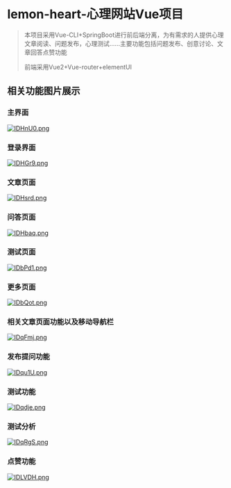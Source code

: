 # lemon-heart-心理网站Vue项目

> 本项目采用Vue-CLI+SpringBoot进行前后端分离，为有需求的人提供心理文章阅读、问题发布，心理测试……主要功能包括问题发布、创意讨论、文章回答点赞功能
>
> 前端采用Vue2+Vue-router+elementUI

## 相关功能图片展示

### 主界面



[![IDHnU0.png](https://z3.ax1x.com/2021/11/12/IDHnU0.png)](https://imgtu.com/i/IDHnU0)

### 登录界面

[![IDHGr9.png](https://z3.ax1x.com/2021/11/12/IDHGr9.png)](https://imgtu.com/i/IDHGr9)

### 文章页面

[![IDHsrd.png](https://z3.ax1x.com/2021/11/12/IDHsrd.png)](https://imgtu.com/i/IDHsrd)

### 问答页面

[![IDHbaq.png](https://z3.ax1x.com/2021/11/12/IDHbaq.png)](https://imgtu.com/i/IDHbaq)

### 测试页面

[![IDbPd1.png](https://z3.ax1x.com/2021/11/12/IDbPd1.png)](https://imgtu.com/i/IDbPd1)

### 更多页面

[![IDbQot.png](https://z3.ax1x.com/2021/11/12/IDbQot.png)](https://imgtu.com/i/IDbQot)

### 相关文章页面功能以及移动导航栏

[![IDqFmj.png](https://z3.ax1x.com/2021/11/12/IDqFmj.png)](https://imgtu.com/i/IDqFmj)

### 发布提问功能

[![IDqu1U.png](https://z3.ax1x.com/2021/11/12/IDqu1U.png)](https://imgtu.com/i/IDqu1U)

### 测试功能

[![IDqdje.png](https://z3.ax1x.com/2021/11/12/IDqdje.png)](https://imgtu.com/i/IDqdje)

### 测试分析

[![IDqRgS.png](https://z3.ax1x.com/2021/11/12/IDqRgS.png)](https://imgtu.com/i/IDqRgS)

### 点赞功能

[![IDLVDH.png](https://z3.ax1x.com/2021/11/12/IDLVDH.png)](https://imgtu.com/i/IDLVDH)

